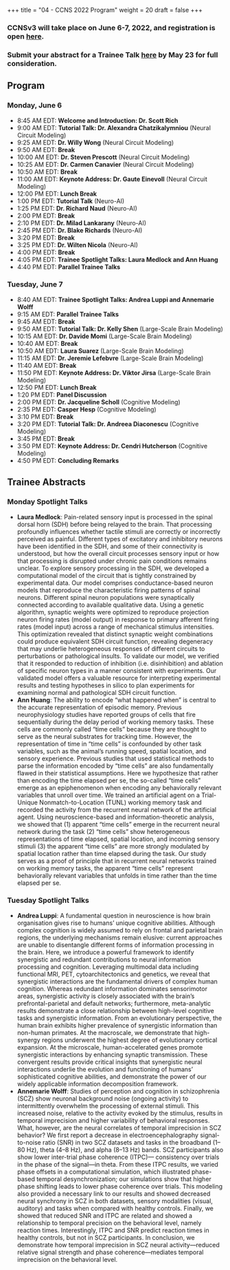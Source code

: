 +++
title = "04 - CCNS 2022 Program"
weight = 20
draft = false
+++

### CCNSv3 will take place on June 6-7, 2022, and registration is open [here](https://www.crowdcast.io/e/ccnsv3/register).

### Submit your abstract for a Trainee Talk [here](https://forms.gle/thSZWMyr4uxHQLJi9) by May 23 for full consideration.

## Program
### Monday, June 6
* 8:45 AM EDT: **Welcome and Introduction: Dr. Scott Rich**
* 9:00 AM EDT: **Tutorial Talk: Dr. Alexandra Chatzikalymniou** (Neural Circuit Modeling)
* 9:25 AM EDT: **Dr. Willy Wong** (Neural Circuit Modeling) 
* 9:50 AM EDT: **Break**
* 10:00 AM EDT: **Dr. Steven Prescott** (Neural Circuit Modeling) 
* 10:25 AM EDT: **Dr. Carmen Canavier** (Neural Circuit Modeling)
* 10:50 AM EDT: **Break**
* 11:00 AM EDT: **Keynote Address: Dr. Gaute Einevoll** (Neural Circuit Modeling)
* 12:00 PM EDT: **Lunch Break**
* 1:00 PM EDT: **Tutorial Talk** (Neuro-AI)
* 1:25 PM EDT: **Dr. Richard Naud** (Neuro-AI)
* 2:00 PM EDT: **Break**
* 2:10 PM EDT: **Dr. Milad Lankarany** (Neuro-AI)
* 2:45 PM EDT: **Dr. Blake Richards** (Neuro-AI)
* 3:20 PM EDT: **Break**
* 3:25 PM EDT: **Dr. Wilten Nicola** (Neuro-AI)
* 4:00 PM EDT: **Break**
* 4:05 PM EDT: **Trainee Spotlight Talks: Laura Medlock and Ann Huang**
* 4:40 PM EDT: **Parallel Trainee Talks**


### Tuesday, June 7
* 8:40 AM EDT: **Trainee Spotlight Talks: Andrea Luppi and Annemarie Wolff**
* 9:15 AM EDT: **Parallel Trainee Talks**
* 9:45 AM EDT: **Break**
* 9:50 AM EDT: **Tutorial Talk: Dr. Kelly Shen** (Large-Scale Brain Modeling)
* 10:15 AM EDT: **Dr. Davide Momi** (Large-Scale Brain Modeling)
* 10:40 AM EDT: **Break**
* 10:50 AM EDT: **Laura Suarez** (Large-Scale Brain Modeling)
* 11:15 AM EDT: **Dr. Jeremie Lefebvre** (Large-Scale Brain Modeling)
* 11:40 AM EDT: **Break**
* 11:50 PM EDT: **Keynote Address: Dr. Viktor Jirsa** (Large-Scale Brain Modeling)
* 12:50 PM EDT: **Lunch Break**
* 1:20 PM EDT: **Panel Discussion**
* 2:00 PM EDT: **Dr. Jacqueline Scholl** (Cognitive Modeling)
* 2:35 PM EDT: **Casper Hesp** (Cognitive Modeling)
* 3:10 PM EDT: **Break**
* 3:20 PM EDT: **Tutorial Talk: Dr. Andreea Diaconescu** (Cognitive Modeling)
* 3:45 PM EDT: **Break**
* 3:50 PM EDT: **Keynote Address: Dr. Cendri Hutcherson** (Cognitive Modeling)
* 4:50 PM EDT: **Concluding Remarks**

## Trainee Abstracts
### Monday Spotlight Talks
* **Laura Medlock**: Pain-related sensory input is processed in the spinal dorsal horn (SDH) before being relayed to the brain. That processing profoundly influences whether tactile stimuli are correctly or incorrectly perceived as painful. Different types of excitatory and inhibitory neurons have been identified in the SDH, and some of their connectivity is understood, but how the overall circuit processes sensory input or how that processing is disrupted under chronic pain conditions remains unclear. To explore sensory processing in the SDH, we developed a computational model of the circuit that is tightly constrained by experimental data. Our model comprises conductance-based neuron models that reproduce the characteristic firing patterns of spinal neurons. Different spinal neuron populations were synaptically connected according to available qualitative data. Using a genetic algorithm, synaptic weights were optimized to reproduce projection neuron firing rates (model output) in response to primary afferent firing rates (model input) across a range of mechanical stimulus intensities. This optimization revealed that distinct synaptic weight combinations could produce equivalent SDH circuit function, revealing degeneracy that may underlie heterogeneous responses of different circuits to perturbations or pathological insults. To validate our model, we verified that it responded to reduction of inhibition (i.e. disinhibition) and ablation of specific neuron types in a manner consistent with experiments. Our validated model offers a valuable resource for interpreting experimental results and testing hypotheses in silico to plan experiments for examining normal and pathological SDH circuit function.
* **Ann Huang**: The ability to encode “what happened when” is central to the accurate representation of episodic memory. Previous neurophysiology studies have reported groups of cells that fire sequentially during the delay period of working memory tasks. These cells are commonly called “time cells” because they are thought to serve as the neural substrates for tracking time. However, the representation of time in “time cells” is confounded by other task variables, such as the animal’s running speed, spatial location, and sensory experience. Previous studies that used statistical methods to parse the information encoded by “time cells” are also fundamentally flawed in their statistical assumptions. Here we hypothesize that rather than encoding the time elapsed per se, the so-called “time cells” emerge as an epiphenomenon when encoding any behaviorally relevant variables that unroll over time. We trained an artificial agent on a Trial-Unique Nonmatch-to-Location (TUNL) working memory task and recorded the activity from the recurrent neural network of the artificial agent. Using neuroscience-based and information-theoretic analysis, we showed that (1) apparent “time cells” emerge in the recurrent neural network during the task (2) “time cells” show heterogeneous representations of time elapsed, spatial location, and incoming sensory stimuli (3) the apparent “time cells” are more strongly modulated by spatial location rather than time elapsed during the task. Our study serves as a proof of principle that in recurrent neural networks trained on working memory tasks, the apparent “time cells” represent behaviorally relevant variables that unfolds in time rather than the time elapsed per se. 
### Tuesday Spotlight Talks
* **Andrea Luppi**: A fundamental question in neuroscience is how brain organisation gives rise to humans’ unique cognitive abilities. Although complex cognition is widely assumed to rely on frontal and parietal brain regions, the underlying mechanisms remain elusive: current approaches are unable to disentangle different forms of information processing in the brain. Here, we introduce a powerful framework to identify synergistic and redundant contributions to neural information processing and cognition. Leveraging multimodal data including functional MRI, PET, cytoarchitectonics and genetics, we reveal that synergistic interactions are the fundamental drivers of complex human cognition. Whereas redundant information dominates sensorimotor areas, synergistic activity is closely associated with the brain’s prefrontal-parietal and default networks; furthermore, meta-analytic results demonstrate a close relationship between high-level cognitive tasks and synergistic information. From an evolutionary perspective, the human brain exhibits higher prevalence of synergistic information than non-human primates. At the macroscale, we demonstrate that high-synergy regions underwent the highest degree of evolutionary cortical expansion. At the microscale, human-accelerated genes promote synergistic interactions by enhancing synaptic transmission. These convergent results provide critical insights that synergistic neural interactions underlie the evolution and functioning of humans’ sophisticated cognitive abilities, and demonstrate the power of our widely applicable information decomposition framework.
* **Annemarie Wolff**: Studies of perception and cognition in schizophrenia (SCZ) show neuronal background noise (ongoing activity) to intermittently overwhelm the processing of external stimuli. This increased noise, relative to the activity evoked by the stimulus, results in temporal imprecision and higher variability of behavioral responses. What, however, are the neural correlates of temporal imprecision in SCZ behavior? We first report a decrease in electroencephalography signal-to-noise ratio (SNR) in two SCZ datasets and tasks in the broadband (1–80 Hz), theta (4–8 Hz), and alpha (8–13 Hz) bands. SCZ participants also show lower inter-trial phase coherence (ITPC)— consistency over trials in the phase of the signal—in theta. From these ITPC results, we varied phase offsets in a computational simulation, which illustrated phase-based temporal desynchronization; our simulations show that higher phase shifting leads to lower phase coherence over trials. This modeling also provided a necessary link to our results and showed decreased neural synchrony in SCZ in both datasets, sensory modalities (visual, auditory) and tasks when compared with healthy controls. Finally, we showed that reduced SNR and ITPC are related and showed a relationship to temporal precision on the behavioral level, namely reaction times. Interestingly, ITPC and SNR predict reaction times in healthy controls, but not in SCZ participants. In conclusion, we demonstrate how temporal imprecision in SCZ neural activity—reduced relative signal strength and phase coherence—mediates temporal imprecision on the behavioral level.

